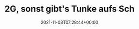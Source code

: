 ---
retweeted: false
source: <a href="https://mobile.twitter.com" rel="nofollow">Twitter Web App</a>
entities:
  hashtags: []
  symbols: []
  user_mentions: []
  urls:
  - url: https://t.co/13aXDt7Nlv
    expanded_url: https://twitter.com/BlakesWort/status/1457454260820578305
    display_url: twitter.com/BlakesWort/sta…
    indices:
    - '38'
    - '61'
display_text_range:
- '0'
- '61'
favorite_count: '3'
id_str: '1457611025151311872'
truncated: false
retweet_count: '0'
id: '1457611025151311872'
possibly_sensitive: false
created_at: Mon Nov 08 07:28:44 +0000 2021
favorited: false
full_text: 2G, sonst gibt's Tunke aufs Schnitzel
lang: de
quote_url: https://twitter.com/BlakesWort/status/1457454260820578305
tags:
- pesos:twitter
date: '2021-11-08T07:28:44+00:00'
src: https://twitter.com/bascht/status/1457611025151311872
original_url: https://twitter.com/bascht/status/1457611025151311872
type: twitter_tweet
text: 2G, sonst gibt's Tunke aufs Schnitzel
title: 2G, sonst gibt's Tunke aufs Sch

---